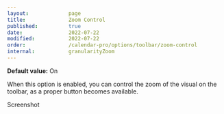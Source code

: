 ```yaml
---
layout:             page
title:              Zoom Control
published:          true
date:               2022-07-22
modified:           2022-07-22
order:              /calendar-pro/options/toolbar/zoom-control
internal:           granularityZoom
---
```

**Default value:** On

When this option is enabled, you can control the zoom of the visual on the toolbar, as a proper button becomes available.

<todo>Screenshot</todo>